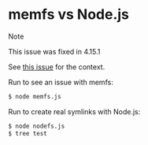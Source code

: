 memfs vs Node.js
===================

> [!NOTE]  
> This issue was fixed in 4.15.1

See [this issue](https://github.com/streamich/memfs/issues/725) for the context.

Run to see an issue with memfs:
```bash
$ node memfs.js
```

Run to create real symlinks with Node.js:
```bash
$ node nodefs.js
$ tree test
```
